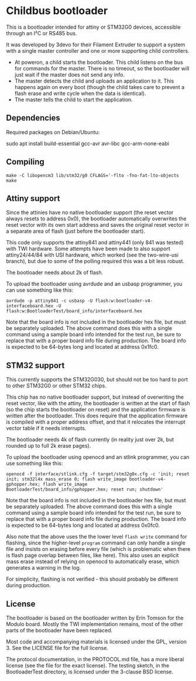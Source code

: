 Childbus bootloader
===================
This is a bootloader intended for attiny or STM32G0 devices, accessible
through an I²C or RS485 bus.

It was developed by 3devo for their Filament Extruder to support a
system with a single master controller and one or more supporting child
controllers.
 - At poweron, a child starts the bootloader. This child listens on the
   bus for commands for the master. There is no timeout, so the
   bootloader will just wait if the master does not send any info.
 - The master detects the child and uploads an application to it. This
   happens again on every boot (though the child takes care to prevent a
   flash erase and write cycle when the data is identical).
 - The master tells the child to start the application.

Dependencies
------------
Required packages on Debian/Ubuntu:

  sudo apt install build-essential gcc-avr avr-libc gcc-arm-none-eabi

Compiling
---------

    make -C libopencm3 lib/stm32/g0 CFLAGS='-flto -fno-fat-lto-objects
    make

Attiny support
--------------
Since the attinies have no native bootloader support (the reset vector
always resets to address 0x0), the bootloader automatically overwrites
the reset vector with its own start address and saves the original reset
vector in a separate area of flash (just before the bootloader start).

This code only supports the attiny841 and attiny441 (only 841 was
tested) with TWI hardware. Some attempts have been made to also support
attiny24/44/84 with USI hardware, which worked (see the two-wire-usi
branch), but due to some of the polling required this was a bit less
robust.

The bootloader needs about 2k of flash.

To upload the bootloader using avrdude and an usbasp programmer, you can
use something like this:

    avrdude -p attiny841 -c usbasp -U flash:w:bootloader-v4-interfaceboard.hex -U flash:w:BootloaderTest/board_info/interfaceboard.hex

Note that the board info is not included in the bootloader hex file, but
must be separately uploaded. The above command does this with a single
command using a sample board info intended for the test run, be sure to
replace that with a proper board info file during production. The board
info is expected to be 64-bytes long and located at address 0x1fc0.

STM32 support
-------------
This currently supports the STM32G030, but should not be too hard to
port to other STM32G0 or other STM32 chips.

This chip has no native bootloader support, but instead of overwriting
the reset vector, like with the attiny, the bootloader is written at the
start of flash (so the chip starts the bootloader on reset) and the
application firmware is written after the bootloader. This does require
that the application firmware is compiled with a proper address offset,
and that it relocates the interrupt vector table if it needs interrupts.

The bootloader needs 4k of flash currently (in reality just over 2k, but
rounded up to full 2k erase pages).

To upload the bootloader using openocd and an stlink programmer, you can
use something like this:

    openocd -f interface/stlink.cfg -f target/stm32g0x.cfg -c 'init; reset init; stm32l4x mass_erase 0; flash write_image bootloader-v4-gphopper.hex; flash write_image BootloaderTest/board_info/gphopper.hex; reset run; shutdown'

Note that the board info is not included in the bootloader hex file, but
must be separately uploaded. The above command does this with a single
command using a sample board info intended for the test run, be sure to
replace that with a proper board info file during production. The board
info is expected to be 64-bytes long and located at address 0x0fc0.

Also note that the above uses the the lower level `flash write` command
for flashing, since the higher-level `program` command can only handle
a single file and insists on erasing before every file (which is
problematic when there is flash page overlap between files, like here).
This also uses an explicit mass erase instead of relying on openocd to
automatically erase, which generates a warning in the log.

For simplicity, flashing is not verified - this should probably be
different during production.

License
-------
The bootloader is based on the bootloader written by Erin Tomson for the
Modulo board. Mostly the TWI implementation remains, most of the other
parts of the bootloader have been replaced.

Most code and accompanying materials is licensed under the GPL, version
3. See the LICENSE file for the full license.

The protocol documentation, in the PROTOCOL.md file, has a more liberal
license (see the file for the exact license). The testing sketch, in the
BootloaderTest directory, is licensed under the 3-clause BSD license.
